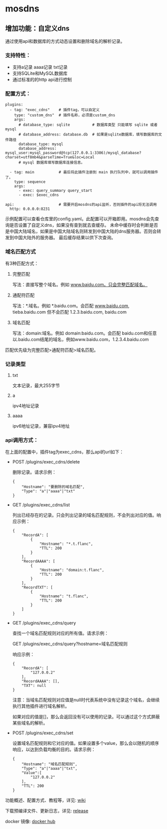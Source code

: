 # mosdns

## 增加功能：自定义dns
通过使用api和数据库的方式动态设置和删除域名的解析记录。
### 支持特性：
- 支持a记录 aaaa记录 txt记录
- 支持SQLite和MySQL数据库
- 通过标准的的http api进行控制

### 配置方式：
```
plugins:
  - tag: "exec_cdns"    # 插件tag，可以自定义
    type: "custom_dns"  # 插件名称，必须是custom_dns
    args:
      # database_type: sqlite          # 数据库类型 只能填写 sqlite 或者 mysql
      # database_address: database.db  # 如果是sqlite数据库，填写数据库的文件路径
      database_type: mysql    
      database_address: mysql_user:mysql_password@tcp(127.0.0.1:3306)/mysql_database?charset=utf8mb4&parseTime=True&loc=Local
      # mysql 数据库填写数据库连接信息。

  - tag: main           # 最后将此插件注册到 main 执行队列中，就可以调用插件了。
    type: sequence
    args:
      - exec: query_summary query_start
      - exec: $exec_cdns

api:                    # 需要开启mosdns的api监听，否则插件的api将无法调用
  http: 0.0.0.0:8231
```

示例配置可以查看仓库里的config.yaml。此配置可以开箱即用。mosdns会先查询是否设置了自定义dns，如果没有查到就去查缓存。
未命中缓存时会判断是否是中国大陆域名，如果是中国大陆域名则转发到中国大陆的dns服务器。否则会转发到中国大陆外的服务器。
最后缓存结果以供下次查询。

### 域名匹配方式
有3种匹配方式：

1. 完整匹配

    写法：直接写整个域名。例如 www.baidu.com。只会完整匹配域名。

2. 通配符匹配

    写法：*.域名。例如 *.baidu.com。会匹配 www.baidu.com, tieba.baidu.com 但不会匹配 1.2.3.baidu.com, baidu.com

3. 域名匹配

    写法：domain:域名。例如 domain:baidu.com。会匹配 baidu.com和任意以.baidu.com结尾的域名，例如www.baidu.com，1.2.3.4.baidu.com

匹配优先级为完整匹配>通配符匹配>域名匹配。

### 记录类型
1. txt 

    文本记录，最大255字节

2. a 

    ipv4地址记录

3. aaaa 

    ipv6地址记录，兼容ipv4地址

### api调用方式：
在上面的配置中，插件tag为exec_cdns，那么api的url如下：
- POST /plugins/exec_cdns/delete

    删除记录。请求示例：
    ```
    {
        "Hostname": "要删除的域名匹配", 
        "Type": "a"|"aaaa"|"txt"
    }
    ```

- GET  /plugins/exec_cdns/list

    列出已经存在的记录。只会列出记录的域名匹配规则，不会列出对应的值。响应示例：
    ```
    {
        "RecordA": [
            {
                "Hostname": "*.t.flanc",
                "TTL": 200
            }
        ],
        "RecordAAAA": [
            {
                "Hostname": "domain:t.flanc",
                "TTL": 200
            }
        ],
        "RecordTXT": [
            {
                "Hostname": "t.flanc",
                "TTL": 200
            }
        ]
    }
    ```

- GET  /plugins/exec_cdns/query

    查找一个域名匹配规则对应的所有值。请求示例：

    GET /plugins/exec_cdns/query?hostname=域名匹配规则

    响应示例：

    ```
    {
        "RecordA": [
            "127.0.0.2"
        ],
        "RecordAAAA": [],
        "TXT": null
    }
    ```

    注意：当域名匹配规则对应值是null时代表系统中没有记录这个域名，会继续执行其他插件进行域名解析。

    如果对应的值是[]，那么会返回没有可以使用的记录。可以通过这个方式屏蔽某些域名的解析。

- POST /plugins/exec_cdns/set

    设置域名匹配规则和它对应的值。如果设置多个value，那么会以随机的顺序响应，以达到负载均衡的目的。请求示例：
    ```
    {
        "Hostname": "域名匹配规则",
        "Type": "a"|"aaaa"|"txt",
        "Value":[
            "127.0.0.2"
        ],
        "TTL": 200
    }
    ```




功能概述、配置方式、教程等，详见: [wiki](https://irine-sistiana.gitbook.io/mosdns-wiki/)

下载预编译文件、更新日志，详见: [release](https://github.com/IrineSistiana/mosdns/releases)

docker 镜像: [docker hub](https://hub.docker.com/r/irinesistiana/mosdns)
